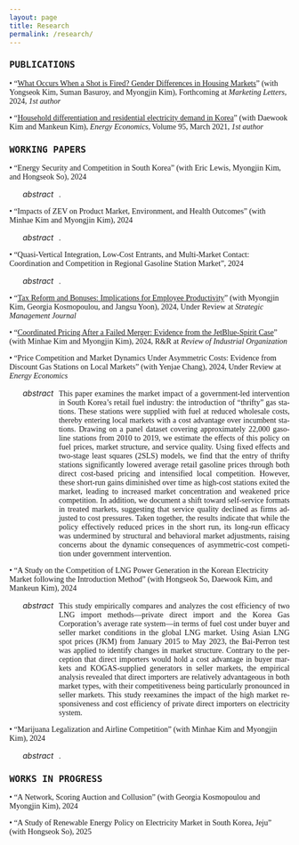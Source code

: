 ```yaml
---
layout: page
title: Research
permalink: /research/
---
```



### <span style="font-family: 'Lucida Console', monospace"><b>PUBLICATIONS</b></span>  

<span style="font-family: 'Georgia', serif"> • “<a href="https://link.springer.com/article/10.1007/s11002-024-09755-1" target="_blank" rel="noopener">What Occurs When a Shot is Fired? Gender Differences in Housing Markets</a>” (with Yongseok Kim, Suman Basuroy, and Myongjin Kim), Forthcoming at <em>Marketing Letters</em>, 2024, <em>1st author</em> </span>


<span style="font-family: 'Georgia', serif"> • “<a href="https://www.sciencedirect.com/science/article/pii/S0140988320304308" rel="noopener">Household differentiation and residential electricity demand in Korea</a>” (with Daewook Kim and Mankeun Kim), <em>Energy Economics</em>, Volume 95, March 2021, *1st author*   
</span>  
  

### <span style="font-family: 'Lucida Console', monospace"><b>WORKING PAPERS</b></span>   

<a href="" rel="noopener"> </a>


<span style="font-family: 'Georgia', serif"> • “Energy Security and Competition in South Korea” (with Eric Lewis, Myongjin Kim, and Hongseok So), 2024
</span>  

<div style="margin-left:1.5rem; display:flex; align-items:baseline; column-gap:.6rem;">
  <em style="margin:0; font-style:italic; white-space:nowrap;">abstract</em>
  <p lang="en"
     style="margin:0; flex:1;
            text-align:justify; text-justify:inter-word; hyphens:auto;
            font-family:'Garamond', serif;">
    .
  </p>
</div>


<span style="font-family: 'Georgia', serif"> • “Impacts of ZEV on Product Market, Environment, and Health Outcomes” (with Minhae Kim and Myongjin Kim), 2024
</span>  

<div style="margin-left:1.5rem; display:flex; align-items:baseline; column-gap:.6rem;">
  <em style="margin:0; font-style:italic; white-space:nowrap;">abstract</em>
  <p lang="en"
     style="margin:0; flex:1;
            text-align:justify; text-justify:inter-word; hyphens:auto;
            font-family:'Garamond', serif;">
    .
  </p>
</div>


<span style="font-family: 'Georgia', serif"> • “Quasi-Vertical Integration, Low-Cost Entrants, and Multi-Market Contact: Coordination and Competition in Regional Gasoline Station Market”, 2024
</span>  

<div style="margin-left:1.5rem; display:flex; align-items:baseline; column-gap:.6rem;">
  <em style="margin:0; font-style:italic; white-space:nowrap;">abstract</em>
  <p lang="en"
     style="margin:0; flex:1;
            text-align:justify; text-justify:inter-word; hyphens:auto;
            font-family:'Garamond', serif;">
    .
  </p>
</div>


<span style="font-family: 'Georgia', serif"> • “<a href="https://www.dropbox.com/scl/fi/gi87koi28y9m07mpolmuj/Tax_Reform_and_Product_Quality.pdf?rlkey=c3d2jkef8xii836nqtlzq5w43&e=1&dl=0" rel="noopener">Tax Reform and Bonuses: Implications for Employee Productivity</a>” (with Myongjin Kim, Georgia Kosmopoulou, and Jangsu Yoon), 2024, Under Review at <em>Strategic Management Journal</em>
</span>    


<span style="font-family: 'Georgia', serif"> • “<a href="https://papers.ssrn.com/sol3/papers.cfm?abstract_id=5277996" rel="noopener">Coordinated Pricing After a Failed Merger: Evidence from the JetBlue-Spirit Case</a>” (with Minhae Kim and Myongjin Kim), 2024, R&R at <em>Review of Industrial Organization</em>
</span>    



<span style="font-family: 'Georgia', serif"> • “Price Competition and Market Dynamics Under Asymmetric Costs: Evidence from Discount Gas Stations on Local Markets” (with Yenjae Chang), 2024, Under Review at <em>Energy Economics</em>
</span>    

<div style="margin-left:1.5rem; display:flex; align-items:baseline; column-gap:.6rem;">
  <em style="margin:0; font-style:italic; white-space:nowrap;">abstract</em>
  <p lang="en"
     style="margin:0; flex:1;
            text-align:justify; text-justify:inter-word; hyphens:auto;
            font-family:'Garamond', serif;">
    This paper examines the market impact of a government-led intervention in South Korea’s retail fuel industry: the introduction of “thrifty” gas stations. These stations were supplied with fuel at reduced wholesale costs, thereby entering local markets with a cost advantage over incumbent stations. Drawing on a panel dataset covering approximately 22,000 gasoline stations from 2010 to 2019, we estimate the effects of this policy on fuel prices, market structure, and service quality. Using fixed effects and two-stage least squares (2SLS) models, we find that the entry of thrifty stations significantly lowered average retail gasoline prices through both direct cost-based pricing and intensified local competition. However, these short-run gains diminished over time as high-cost stations exited the market, leading to increased market concentration and weakened price competition. In addition, we document a shift toward self-service formats in treated markets, suggesting that service quality declined as firms adjusted to cost pressures. Taken together, the results indicate that while the policy effectively reduced prices in the short run, its long-run efficacy was undermined by structural and behavioral market adjustments, raising concerns about the dynamic consequences of asymmetric-cost competition under government intervention.
  </p>
</div>


<span style="font-family: 'Georgia', serif"> • “A Study on the Competition of LNG Power Generation in the Korean Electricity Market following the Introduction Method” (with Hongseok So, Daewook Kim, and Mankeun Kim), 2024 </span>    

<div style="margin-left:1.5rem; display:flex; align-items:baseline; column-gap:.6rem;">
  <em style="margin:0; font-style:italic; white-space:nowrap;">abstract</em>
  <p lang="en"
     style="margin:0; flex:1;
            text-align:justify; text-justify:inter-word; hyphens:auto;
            font-family:'Garamond', serif;">
    This study empirically compares and analyzes the cost efficiency of two LNG import methods—private direct import and the Korea Gas Corporation’s average rate system—in terms of fuel cost under buyer and seller market conditions in the global LNG market. Using Asian LNG spot prices (JKM) from January 2015 to May 2023, the Bai-Perron test was applied to identify changes in market structure. Contrary to the perception that direct importers would hold a cost advantage in buyer markets and KOGAS-supplied generators in seller markets, the empirical analysis revealed that direct importers are relatively advantageous in both market types, with their competitiveness being particularly pronounced in seller markets. This study reexamines the impact of the high market responsiveness and cost efficiency of private direct importers on electricity system.
  </p>
</div>



<span style="font-family: 'Georgia', serif"> • “Marijuana Legalization and Airline Competition” (with Minhae Kim and Myongjin Kim), 2024
</span>    
  
<div style="margin-left:1.5rem; display:flex; align-items:baseline; column-gap:.6rem;">
  <em style="margin:0; font-style:italic; white-space:nowrap;">abstract</em>
  <p lang="en"
     style="margin:0; flex:1;
            text-align:justify; text-justify:inter-word; hyphens:auto;
            font-family:'Garamond', serif;">
    .
  </p>
</div>



### <span style="font-family: 'Lucida Console', monospace"><b>WORKS IN PROGRESS</b></span>   

<span style="font-family: 'Georgia', serif"> • “A Network, Scoring Auction and Collusion” (with Georgia Kosmopoulou and Myongjin Kim), 2024
</span>    

<span style="font-family: 'Georgia', serif"> • “A Study of Renewable Energy Policy on Electricity Market in South Korea, Jeju” (with Hongseok So), 2025
</span>  









